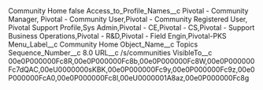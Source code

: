 <?xml version="1.0" encoding="UTF-8"?>
<CustomMetadata xmlns="http://soap.sforce.com/2006/04/metadata" xmlns:xsi="http://www.w3.org/2001/XMLSchema-instance" xmlns:xsd="http://www.w3.org/2001/XMLSchema">
    <label>Community Home</label>
    <protected>false</protected>
    <values>
        <field>Access_to_Profile_Names__c</field>
        <value xsi:type="xsd:string">Pivotal - Community Manager, Pivotal - Community User,Pivotal - Community Registered User, Pivotal Support Profile,Sys Admin,Pivotal - CE,Pivotal - CS,Pivotal - Support Business Operations,Pivotal - R&amp;D,Pivotal - Field Engin,Pivotal-PKS</value>
    </values>
    <values>
        <field>Menu_Label__c</field>
        <value xsi:type="xsd:string">Community Home</value>
    </values>
    <values>
        <field>Object_Name__c</field>
        <value xsi:type="xsd:string">Topics</value>
    </values>
    <values>
        <field>Sequence_Number__c</field>
        <value xsi:type="xsd:double">8.0</value>
    </values>
    <values>
        <field>URL__c</field>
        <value xsi:type="xsd:string">/s/communities</value>
    </values>
    <values>
        <field>VisibleTo__c</field>
        <value xsi:type="xsd:string">00e0P000000Fc8R,00e0P000000Fc8b,00e0P000000Fc8W,00e0P000000Fc7dQAC,00eU0000000sKBK,00e0P000000Fc9y,00e0P000000Fc9z,00e0P000000FcA0,00e0P000000Fc8l,00eU0000001A8az,00e0P000000Fc8g</value>
    </values>
</CustomMetadata>
